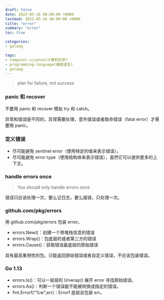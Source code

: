 ```yaml
---
draft: false
date: 2022-05-16 08:00:00 +0800
lastmod: 2022-05-16 08:00:00 +0800
title: "error"
summary: "error"
toc: true

categories:
- golang

tags:
- computer-science(计算机科学)
- programming-language(编程语言)
- golang
---
```


> plan for failure, not success

### panic 和 recover

不要用 panic 和 recover 模拟 try 和 catch。

异常和错误是不同的，异常需要处理，意外错误或者致命错误（fatal error）才需要用 panic。

### 定义错误

- 尽可能避免 sentinel error（使用特定的值来表示错误）。
- 尽可能避免 error type（使用结构体来表示错误），虽然它可以提供更多的上下文。

### handle errors once

> You should only handle errors once

错误只应该处理一次，要么记日志，要么报错，只处理一次。

### github.com/pkg/errors

用 github.com/pkg/errors 包装 error。

- errors.New()：创建一个带堆栈信息的错误
- errors.Wrap()：包底层的或者第三方的错误
- errors.Cause()：获取错误最底层的原始错误

具有最高重用性的包，只能返回原始错误或者自定义错误，不应该包装错误。

### Go 1.13

- errors.Is()：可以一层层的 Unwrap() 展开 error 寻找原始错误。
- errors.As()：判断一个错误能不能被转换成指定的错误。
- fmt.Errorf("%w",err)：Errorf 底层会包装 err。

